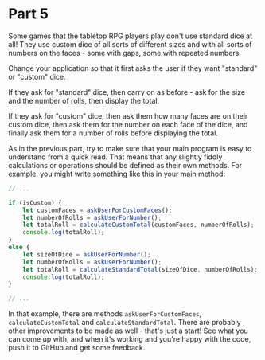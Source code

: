 # Part 5

Some games that the tabletop RPG players play don't use standard dice at all! They use custom dice of all sorts of different sizes and with all sorts of numbers on the faces - some with gaps, some with repeated numbers.

Change your application so that it first asks the user if they want "standard" or "custom" dice. 

If they ask for "standard" dice, then carry on as before - ask for the size and the number of rolls, then display the total.

If they ask for "custom" dice, then ask them how many faces are on their custom dice, then ask them for the number on each face of the dice, and finally ask them for a number of rolls before displaying the total.

As in the previous part, try to make sure that your main program is easy to understand from a quick read. That means that any slightly fiddly calculations or operations should be defined as their own methods. For example, you might write something like this in your main method:

```javascript
// ...

if (isCustom) {
    let customFaces = askUserForCustomFaces();
    let numberOfRolls = askUserForNumber();
    let totalRoll = calculateCustomTotal(customFaces, numberOfRolls);
    console.log(totalRoll);
}
else {
    let sizeOfDice = askUserForNumber();
    let numberOfRolls = askUserForNumber();
    let totalRoll = calculateStandardTotal(sizeOfDice, numberOfRolls);
    console.log(totalRoll);
}

// ...
```

In that example, there are methods `askUserForCustomFaces`, `calculateCustomTotal` and `calculateStandardTotal`. There are probably other improvements to be made as well - that's just a start! See what you can come up with, and when it's working and you're happy with the code, push it to GitHub and get some feedback.
